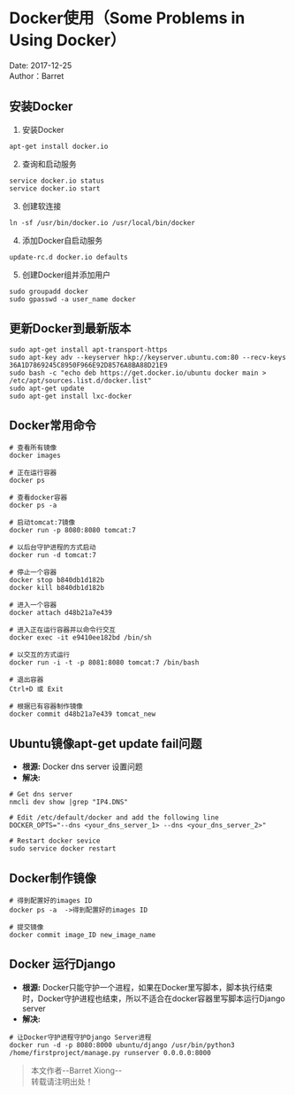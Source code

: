 # Docker使用（Some Problems in Using Docker）
Date: 2017-12-25       
Author：Barret    

## 安装Docker                                     

1. 安装Docker                     
```
apt-get install docker.io
```                   

2. 查询和启动服务                            
```                               
service docker.io status
service docker.io start
```                             

3. 创建软连接                       
```           
ln -sf /usr/bin/docker.io /usr/local/bin/docker
```                                   

4. 添加Docker自启动服务                               
```            
update-rc.d docker.io defaults
```                                                    

5. 创建Docker组并添加用户                  
```                   
sudo groupadd docker
sudo gpasswd -a user_name docker
```                                       

## 更新Docker到最新版本                                   
```                   
sudo apt-get install apt-transport-https 
sudo apt-key adv --keyserver hkp://keyserver.ubuntu.com:80 --recv-keys 36A1D7869245C8950F966E92D8576A8BA88D21E9 
sudo bash -c "echo deb https://get.docker.io/ubuntu docker main > /etc/apt/sources.list.d/docker.list" 
sudo apt-get update 
sudo apt-get install lxc-docker    
```                                          

## Docker常用命令                      
```                  
# 查看所有镜像
docker images

# 正在运行容器
docker ps

# 查看docker容器
docker ps -a

# 启动tomcat:7镜像
docker run -p 8080:8080 tomcat:7

# 以后台守护进程的方式启动
docker run -d tomcat:7

# 停止一个容器
docker stop b840db1d182b
docker kill b840db1d182b

# 进入一个容器
docker attach d48b21a7e439

# 进入正在运行容器并以命令行交互
docker exec -it e9410ee182bd /bin/sh

# 以交互的方式运行
docker run -i -t -p 8081:8080 tomcat:7 /bin/bash

# 退出容器
Ctrl+D 或 Exit

# 根据已有容器制作镜像
docker commit d48b21a7e439 tomcat_new
```                                     

## Ubuntu镜像apt-get update fail问题                                      
* **根源:** Docker dns server 设置问题                                 
* **解决:**               

```                
# Get dns server
nmcli dev show |grep "IP4.DNS"

# Edit /etc/default/docker and add the following line
DOCKER_OPTS="--dns <your_dns_server_1> --dns <your_dns_server_2>"

# Restart docker sevice
sudo service docker restart                
```              

## Docker制作镜像                

```                    
# 得到配置好的images ID
docker ps -a  ->得到配置好的images ID

# 提交镜像
docker commit image_ID new_image_name
```                                                    

## Docker 运行Django                    
* **根源:** Docker只能守护一个进程，如果在Docker里写脚本，脚本执行结束时，Docker守护进程也结束，所以不适合在docker容器里写脚本运行Django server                 
* **解决:**                       
```                            
# 让Docker守护进程守护Django Server进程
docker run -d -p 8080:8000 ubuntu/django /usr/bin/python3 /home/firstproject/manage.py runserver 0.0.0.0:8000
```                                        
> 本文作者--Barret Xiong--    
> 转载请注明出处！